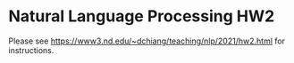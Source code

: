 # Natural Language Processing HW2

Please see https://www3.nd.edu/~dchiang/teaching/nlp/2021/hw2.html for instructions.
